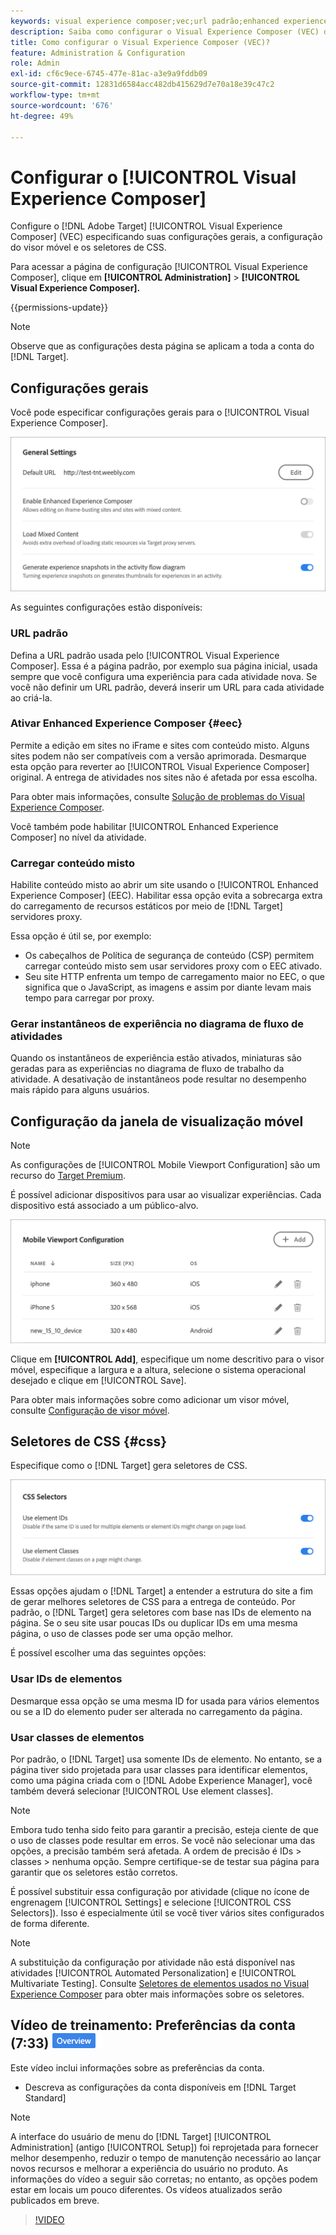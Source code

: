 ```yaml
---
keywords: visual experience composer;vec;url padrão;enhanced experience composer;eec;conteúdo misto;instantâneos da experiência;viewport móvel;css;seletores de css
description: Saiba como configurar o Visual Experience Composer (VEC) do Adobe [!DNL Target] especificando suas configurações gerais, a configuração de visor móvel e os seletores de CSS.
title: Como configurar o Visual Experience Composer (VEC)?
feature: Administration & Configuration
role: Admin
exl-id: cf6c9ece-6745-477e-81ac-a3e9a9fddb09
source-git-commit: 12831d6584acc482db415629d7e70a18e39c47c2
workflow-type: tm+mt
source-wordcount: '676'
ht-degree: 49%

---
```


# Configurar o [!UICONTROL Visual Experience Composer]

Configure o [!DNL Adobe Target] [!UICONTROL Visual Experience Composer] (VEC) especificando suas configurações gerais, a configuração do visor móvel e os seletores de CSS.

Para acessar a página de configuração [!UICONTROL Visual Experience Composer], clique em **[!UICONTROL Administration]** > **[!UICONTROL Visual Experience Composer].**

{{permissions-update}}

>[!NOTE]
>
>Observe que as configurações desta página se aplicam a toda a conta do [!DNL Target].

## Configurações gerais

Você pode especificar configurações gerais para o [!UICONTROL Visual Experience Composer].

![Seção de Configurações Gerais](/help/main/administrating-target/assets/general-settings.png)

As seguintes configurações estão disponíveis:

### URL padrão

Defina a URL padrão usada pelo [!UICONTROL Visual Experience Composer]. Essa é a página padrão, por exemplo sua página inicial, usada sempre que você configura uma experiência para cada atividade nova. Se você não definir um URL padrão, deverá inserir um URL para cada atividade ao criá-la.

### Ativar Enhanced Experience Composer {#eec}

Permite a edição em sites no iFrame e sites com conteúdo misto. Alguns sites podem não ser compatíveis com a versão aprimorada. Desmarque esta opção para reverter ao [!UICONTROL Visual Experience Composer] original. A entrega de atividades nos sites não é afetada por essa escolha.

Para obter mais informações, consulte [Solução de problemas do Visual Experience Composer](/help/main/c-experiences/c-visual-experience-composer/r-troubleshoot-composer/troubleshoot-composer.md).

Você também pode habilitar [!UICONTROL Enhanced Experience Composer] no nível da atividade.

### Carregar conteúdo misto

Habilite conteúdo misto ao abrir um site usando o [!UICONTROL Enhanced Experience Composer] (EEC). Habilitar essa opção evita a sobrecarga extra do carregamento de recursos estáticos por meio de [!DNL Target] servidores proxy.

Essa opção é útil se, por exemplo:

* Os cabeçalhos de Política de segurança de conteúdo (CSP) permitem carregar conteúdo misto sem usar servidores proxy com o EEC ativado.
* Seu site HTTP enfrenta um tempo de carregamento maior no EEC, o que significa que o JavaScript, as imagens e assim por diante levam mais tempo para carregar por proxy.

### Gerar instantâneos de experiência no diagrama de fluxo de atividades

Quando os instantâneos de experiência estão ativados, miniaturas são geradas para as experiências no diagrama de fluxo de trabalho da atividade. A desativação de instantâneos pode resultar no desempenho mais rápido para alguns usuários.

## Configuração da janela de visualização móvel

>[!NOTE]
>
>As configurações de [!UICONTROL Mobile Viewport Configuration] são um recurso do [Target Premium](/help/main/c-intro/intro.md#premium).


É possível adicionar dispositivos para usar ao visualizar experiências. Cada dispositivo está associado a um público-alvo.

![Seção de configuração de janela de visualização móvel](/help/main/administrating-target/assets/mobile-viewport-configuration.png)

Clique em **[!UICONTROL Add]**, especifique um nome descritivo para o visor móvel, especifique a largura e a altura, selecione o sistema operacional desejado e clique em [!UICONTROL Save].

Para obter mais informações sobre como adicionar um visor móvel, consulte [Configuração de visor móvel](/help/main/c-experiences/c-visual-experience-composer/mobile-viewports.md).

## Seletores de CSS {#css}

Especifique como o [!DNL Target] gera seletores de CSS.

![Seção de Seletores de CSS](/help/main/administrating-target/assets/css-selectors.png)

Essas opções ajudam o [!DNL Target] a entender a estrutura do site a fim de gerar melhores seletores de CSS para a entrega de conteúdo. Por padrão, o [!DNL Target] gera seletores com base nas IDs de elemento na página. Se o seu site usar poucas IDs ou duplicar IDs em uma mesma página, o uso de classes pode ser uma opção melhor.

É possível escolher uma das seguintes opções:

### Usar IDs de elementos

Desmarque essa opção se uma mesma ID for usada para vários elementos ou se a ID do elemento puder ser alterada no carregamento da página.

### Usar classes de elementos

Por padrão, o [!DNL Target] usa somente IDs de elemento. No entanto, se a página tiver sido projetada para usar classes para identificar elementos, como uma página criada com o [!DNL Adobe Experience Manager], você também deverá selecionar [!UICONTROL Use element classes].

>[!NOTE]
>
>Embora tudo tenha sido feito para garantir a precisão, esteja ciente de que o uso de classes pode resultar em erros. Se você não selecionar uma das opções, a precisão também será afetada. A ordem de precisão é IDs > classes > nenhuma opção. Sempre certifique-se de testar sua página para garantir que os seletores estão corretos.

É possível substituir essa configuração por atividade (clique no ícone de engrenagem [!UICONTROL Settings] e selecione [!UICONTROL CSS Selectors]). Isso é especialmente útil se você tiver vários sites configurados de forma diferente.

>[!NOTE]
>
>A substituição da configuração por atividade não está disponível nas atividades [!UICONTROL Automated Personalization] e [!UICONTROL Multivariate Testing].  Consulte [Seletores de elementos usados no Visual Experience Composer](/help/main/c-experiences/c-visual-experience-composer/vec-selectors.md) para obter mais informações sobre os seletores.

## Vídeo de treinamento: Preferências da conta (7:33) ![Selo de visão geral](/help/main/assets/overview.png)

Este vídeo inclui informações sobre as preferências da conta.

* Descreva as configurações da conta disponíveis em [!DNL Target Standard]

>[!NOTE]
>
>A interface do usuário de menu do [!DNL Target] [!UICONTROL Administration] (antigo [!UICONTROL Setup]) foi reprojetada para fornecer melhor desempenho, reduzir o tempo de manutenção necessário ao lançar novos recursos e melhorar a experiência do usuário no produto. As informações do vídeo a seguir são corretas; no entanto, as opções podem estar em locais um pouco diferentes. Os vídeos atualizados serão publicados em breve.

>[!VIDEO](https://video.tv.adobe.com/v/17379)
